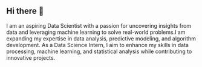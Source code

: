 ## Hi there 👋
I am an aspiring Data Scientist with a passion for uncovering insights from data and leveraging machine learning to solve real-world problems.I am expanding my expertise in data analysis, predictive modeling, and algorithm development. As a Data Science Intern, I aim to enhance my skills in data processing, machine learning, and statistical analysis while contributing to innovative projects.
